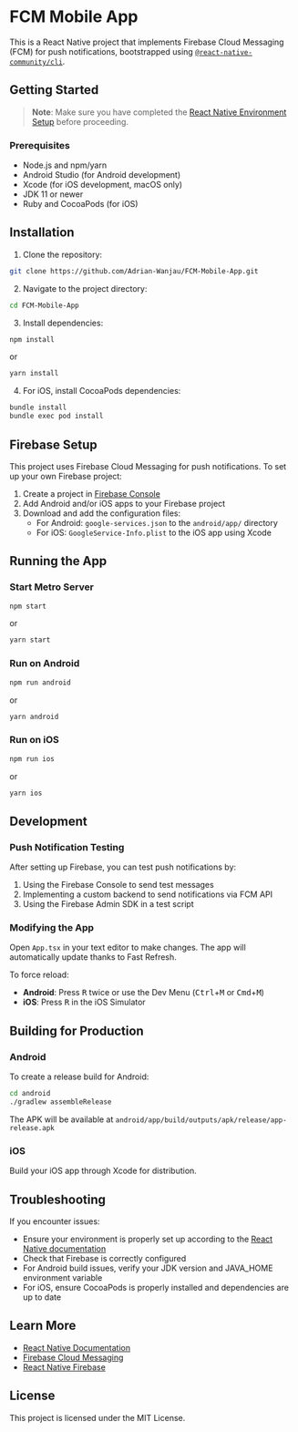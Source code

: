 # FCM Mobile App

This is a React Native project that implements Firebase Cloud Messaging (FCM) for push notifications, bootstrapped using [`@react-native-community/cli`](https://github.com/react-native-community/cli).

## Getting Started

> **Note**: Make sure you have completed the [React Native Environment Setup](https://reactnative.dev/docs/set-up-your-environment) before proceeding.

### Prerequisites

- Node.js and npm/yarn
- Android Studio (for Android development)
- Xcode (for iOS development, macOS only)
- JDK 11 or newer
- Ruby and CocoaPods (for iOS)

## Installation

1. Clone the repository:

```bash
git clone https://github.com/Adrian-Wanjau/FCM-Mobile-App.git
```

2. Navigate to the project directory:

```bash
cd FCM-Mobile-App
```

3. Install dependencies:

```bash
npm install
```

or

```bash
yarn install
```

4. For iOS, install CocoaPods dependencies:

```bash
bundle install
bundle exec pod install
```

## Firebase Setup

This project uses Firebase Cloud Messaging for push notifications. To set up your own Firebase project:

1. Create a project in [Firebase Console](https://console.firebase.google.com/)
2. Add Android and/or iOS apps to your Firebase project
3. Download and add the configuration files:
   - For Android: `google-services.json` to the `android/app/` directory
   - For iOS: `GoogleService-Info.plist` to the iOS app using Xcode

## Running the App

### Start Metro Server

```bash
npm start
```

or

```bash
yarn start
```

### Run on Android

```bash
npm run android
```

or

```bash
yarn android
```

### Run on iOS

```bash
npm run ios
```

or

```bash
yarn ios
```

## Development

### Push Notification Testing

After setting up Firebase, you can test push notifications by:

1. Using the Firebase Console to send test messages
2. Implementing a custom backend to send notifications via FCM API
3. Using the Firebase Admin SDK in a test script

### Modifying the App

Open `App.tsx` in your text editor to make changes. The app will automatically update thanks to Fast Refresh.

To force reload:
- **Android**: Press <kbd>R</kbd> twice or use the Dev Menu (<kbd>Ctrl</kbd>+<kbd>M</kbd> or <kbd>Cmd</kbd>+<kbd>M</kbd>)
- **iOS**: Press <kbd>R</kbd> in the iOS Simulator

## Building for Production

### Android

To create a release build for Android:

```bash
cd android
./gradlew assembleRelease
```

The APK will be available at `android/app/build/outputs/apk/release/app-release.apk`

### iOS

Build your iOS app through Xcode for distribution.

## Troubleshooting

If you encounter issues:

- Ensure your environment is properly set up according to the [React Native documentation](https://reactnative.dev/docs/environment-setup)
- Check that Firebase is correctly configured
- For Android build issues, verify your JDK version and JAVA_HOME environment variable
- For iOS, ensure CocoaPods is properly installed and dependencies are up to date

## Learn More

- [React Native Documentation](https://reactnative.dev/docs/getting-started)
- [Firebase Cloud Messaging](https://firebase.google.com/docs/cloud-messaging)
- [React Native Firebase](https://rnfirebase.io/)

## License

This project is licensed under the MIT License.
